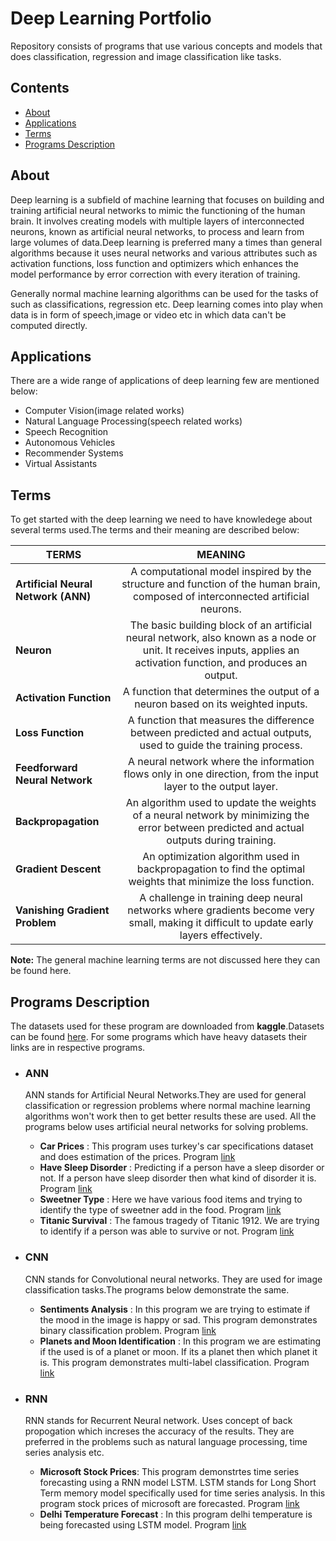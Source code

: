 # Deep Learning Portfolio

Repository consists of programs that use various concepts and models that does classification, regression and image classification like tasks.

## Contents
+ [About](#intro) 
+ [Applications](#applications) 
+ [Terms](#terms) 
+ [Programs Description](#program)


<a id="intro"></a><h2>About</h2>

Deep learning is a subfield of machine learning that focuses on building and training artificial neural networks to mimic the functioning of the human brain. It involves creating models with multiple layers of interconnected neurons, known as artificial neural networks, to process and learn from large volumes of data.Deep learning is preferred many a times than general algorithms because it uses neural networks and various attributes such as activation functions, loss function and optimizers which enhances the model performance by error correction with every iteration of training.


Generally normal machine learning algorithms can be used for the tasks of such as classifications, regression etc. Deep learning comes into play when data is in form of speech,image or video etc in which data can't be computed directly.

<a id="applications"></a><h2>Applications</h2>
There are a wide range of applications of deep learning few are mentioned below:

+ Computer Vision(image related works)
+ Natural Language Processing(speech related works)
+ Speech Recognition
+ Autonomous Vehicles
+ Recommender Systems
+ Virtual Assistants


<a id="terms"></a><h2>Terms</h2>
To get started with the deep learning we need to have knowledege about several terms used.The terms and their meaning are described below:

| TERMS        | MEANING       
| ------------- |:-------------:|
**Artificial Neural Network (ANN)** | A computational model inspired by the structure and function of the human brain, composed of interconnected artificial neurons.
**Neuron** | The basic building block of an artificial neural network, also known as a node or unit. It receives inputs, applies an activation function, and produces an output.
**Activation Function** | A function that determines the output of a neuron based on its weighted inputs.
**Loss Function** | A function that measures the difference between predicted and actual outputs, used to guide the training process.
**Feedforward Neural Network** | A neural network where the information flows only in one direction, from the input layer to the output layer.
**Backpropagation** |An algorithm used to update the weights of a neural network by minimizing the error between predicted and actual outputs during training.
**Gradient Descent** | An optimization algorithm used in backpropagation to find the optimal weights that minimize the loss function.
**Vanishing Gradient Problem** | A challenge in training deep neural networks where gradients become very small, making it difficult to update early layers effectively.

**Note:** The general machine learning terms are not discussed here they can be found here.

<a id="program"></a><h2>Programs Description</h2>

The datasets used for these program are downloaded from **kaggle**.Datasets can be found [here](https://github.com/Sandy0002/Deep-Learning-Exercises/tree/main/Datasets).
For some programs which have heavy datasets their links are in respective programs. 


+ ### ANN
  ANN stands for Artificial Neural Networks.They are used for general classification or regression problems where normal machine learning algorithms won't work then to get better results these are used.
  All the programs below uses artificial neural networks for solving problems.
  + **Car Prices** : This program uses turkey's car specifications dataset and does estimation of the prices. Program [link](https://github.com/Sandy0002/Deep-Learning-Exercises/blob/main/ANN/car_price.py)
  + **Have Sleep Disorder** : Predicting if a person have a sleep disorder or not. If a person have sleep disorder then what kind of disorder it is. Program [link](https://github.com/Sandy0002/Deep-Learning-Exercises/blob/main/ANN/have_sleep_disorder.py)
  + **Sweetner Type** : Here we have various food items and trying to identify the type of sweetner add in the food. Program [link](https://github.com/Sandy0002/Deep-Learning-Exercises/blob/main/ANN/sweetener_type.py)
  + **Titanic Survival** : The famous tragedy of Titanic 1912. We are trying to identify if a person was able to survive or not. Program [link](https://github.com/Sandy0002/Deep-Learning-Exercises/blob/main/ANN/titanic.py)


+ ### CNN
  CNN stands for Convolutional neural networks. They are used for  image classification tasks.The programs below demonstrate the same.
  + **Sentiments Analysis** : In this program we are trying to estimate if the mood in the image is happy or sad. This program demonstrates binary classification problem. Program [link](https://github.com/Sandy0002/Deep-Learning-Exercises/blob/main/CNN/planets__identification%20copy.py)
  + **Planets and Moon Identification** : In this program we are estimating if the used is of a planet or moon. If its a planet then which planet it is. This program demonstrates multi-label classification. Program [link](https://github.com/Sandy0002/Deep-Learning-Exercises/blob/main/CNN/sentiments__analysis.py)

+ ### RNN
  RNN stands for Recurrent Neural network. Uses concept of back propogation which increses the accuracy of the results. They are preferred in the problems such as natural language processing, time series analysis etc.

  + **Microsoft Stock Prices**: This program demonstrtes time series forecasting using a RNN model LSTM. LSTM stands for Long Short Term memory model specifically used for time series analysis. In this program stock prices of microsoft are forecasted. Program [link](https://github.com/Sandy0002/Deep-Learning-Exercises/blob/main/RNN/ms_stocks_price.py)
  + **Delhi Temperature Forecast** : In this program delhi temperature is being forecasted using LSTM model. Program [link](https://github.com/Sandy0002/Deep-Learning-Exercises/blob/main/RNN/temperature_forecast_lstm.py)
